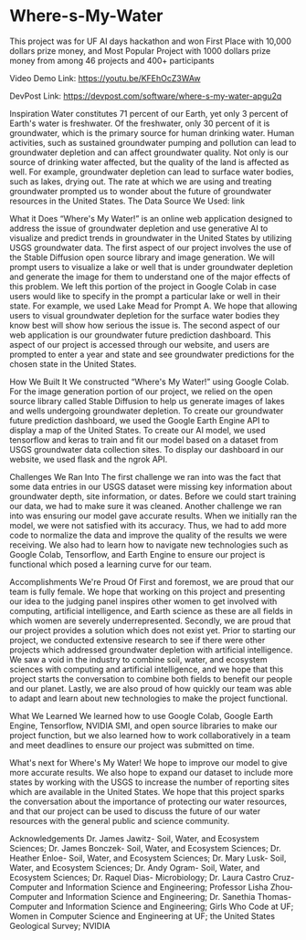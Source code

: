 # Where-s-My-Water

This project was for UF AI days hackathon and won First Place with 10,000 dollars prize money, and Most Popular Project with 1000 dollars prize money from among 46 projects and 400+ participants

Video Demo Link: https://youtu.be/KFEhOcZ3WAw


DevPost Link: https://devpost.com/software/where-s-my-water-apgu2q



Inspiration
Water constitutes 71 percent of our Earth, yet only 3 percent of Earth's water is freshwater. Of the freshwater, only 30 percent of it is groundwater, which is the primary source for human drinking water. Human activities, such as sustained groundwater pumping and pollution can lead to groundwater depletion and can affect groundwater quality. Not only is our source of drinking water affected, but the quality of the land is affected as well. For example, groundwater depletion can lead to surface water bodies, such as lakes, drying out. The rate at which we are using and treating groundwater prompted us to wonder about the future of groundwater resources in the United States. The Data Source We Used: link

What it Does
“Where's My Water!” is an online web application designed to address the issue of groundwater depletion and use generative AI to visualize and predict trends in groundwater in the United States by utilizing USGS groundwater data. The first aspect of our project involves the use of the Stable Diffusion open source library and image generation. We will prompt users to visualize a lake or well that is under groundwater depletion and generate the image for them to understand one of the major effects of this problem. We left this portion of the project in Google Colab in case users would like to specify in the prompt a particular lake or well in their state. For example, we used Lake Mead for Prompt A. We hope that allowing users to visual groundwater depletion for the surface water bodies they know best will show how serious the issue is. The second aspect of our web application is our groundwater future prediction dashboard. This aspect of our project is accessed through our website, and users are prompted to enter a year and state and see groundwater predictions for the chosen state in the United States.

How We Built It
We constructed “Where's My Water!” using Google Colab. For the image generation portion of our project, we relied on the open source library called Stable Diffusion to help us generate images of lakes and wells undergoing groundwater depletion. To create our groundwater future prediction dashboard, we used the Google Earth Engine API to display a map of the United States. To create our AI model, we used tensorflow and keras to train and fit our model based on a dataset from USGS groundwater data collection sites. To display our dashboard in our website, we used flask and the ngrok API.

Challenges We Ran Into
The first challenge we ran into was the fact that some data entries in our USGS dataset were missing key information about groundwater depth, site information, or dates. Before we could start training our data, we had to make sure it was cleaned. Another challenge we ran into was ensuring our model gave accurate results. When we initially ran the model, we were not satisfied with its accuracy. Thus, we had to add more code to normalize the data and improve the quality of the results we were receiving. We also had to learn how to navigate new technologies such as Google Colab, Tensorflow, and Earth Engine to ensure our project is functional which posed a learning curve for our team.

Accomplishments We're Proud Of
First and foremost, we are proud that our team is fully female. We hope that working on this project and presenting our idea to the judging panel inspires other women to get involved with computing, artificial intelligence, and Earth science as these are all fields in which women are severely underrepresented. Secondly, we are proud that our project provides a solution which does not exist yet. Prior to starting our project, we conducted extensive research to see if there were other projects which addressed groundwater depletion with artificial intelligence. We saw a void in the industry to combine soil, water, and ecosystem sciences with computing and artificial intelligence, and we hope that this project starts the conversation to combine both fields to benefit our people and our planet. Lastly, we are also proud of how quickly our team was able to adapt and learn about new technologies to make the project functional.

What We Learned
We learned how to use Google Colab, Google Earth Engine, Tensorflow, NVIDIA SMI, and open source libraries to make our project function, but we also learned how to work collaboratively in a team and meet deadlines to ensure our project was submitted on time.

What's next for Where's My Water!
We hope to improve our model to give more accurate results. We also hope to expand our dataset to include more states by working with the USGS to increase the number of reporting sites which are available in the United States. We hope that this project sparks the conversation about the importance of protecting our water resources, and that our project can be used to discuss the future of our water resources with the general public and science community.

Acknowledgements
Dr. James Jawitz- Soil, Water, and Ecosystem Sciences; Dr. James Bonczek- Soil, Water, and Ecosystem Sciences; Dr. Heather Enloe- Soil, Water, and Ecosystem Sciences; Dr. Mary Lusk- Soil, Water, and Ecosystem Sciences; Dr. Andy Ogram- Soil, Water, and Ecosystem Sciences; Dr. Raquel Dias- Microbiology; Dr. Laura Castro Cruz- Computer and Information Science and Engineering; Professor Lisha Zhou- Computer and Information Science and Engineering; Dr. Sanethia Thomas- Computer and Information Science and Engineering; Girls Who Code at UF; Women in Computer Science and Engineering at UF; the United States Geological Survey; NVIDIA
